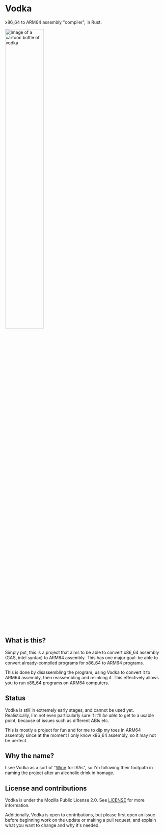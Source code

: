 # Vodka
x86_64 to ARM64 assembly "compiler", in Rust.

<img alt="Image of a cartoon bottle of vodka" src="https://images.vexels.com/media/users/3/144248/isolated/preview/d66ecac30244fedd1e36e415f3bc904e-russia-vodka-illustration.png" width="50%">

## What is this?
Simply put, this is a project that aims to be able to convert x86_64 assembly (GAS, intel syntax) to ARM64 assembly. This has one major goal: be able to convert already-compiled programs for x86_64 to ARM64 programs.

This is done by disassembling the program, using Vodka to convert it to ARM64 assembly, then reassembling and relinking it. This effectively allows you to run x86_64 programs on ARM64 computers.

## Status
Vodka is still in extremely early stages, and cannot be used yet. Realistically, I'm not even particularly sure if it'll *be able* to get to a usable point, because of issues such as different ABIs etc.

This is mostly a project for fun and for me to dip my toes in ARM64 assembly since at the moment I only know x86_64 assembly, so it may not be perfect.

## Why the name?
I see Vodka as a sort of "[Wine](https://www.winehq.org/) for ISAs", so I'm following their footpath in naming the project after an alcoholic drink in homage.

## License and contributions
Vodka is under the Mozilla Public License 2.0. See [LICENSE](LICENSE) for more information.

Additionally, Vodka is open to contributions, but please first open an issue before beginning work on the update or making a pull request, and explain what you want to change and why it's needed.
